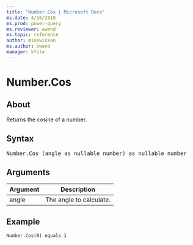 ```yaml
---
title: "Number.Cos | Microsoft Docs"
ms.date: 4/16/2018
ms.prod: power-query
ms.reviewer: owend
ms.topic: reference
author: minewiskan
ms.author: owend
manager: kfile
---
```

# Number.Cos

  
## About  
Returns the cosine of a number.  
  
## Syntax

<pre>
Number.Cos (angle as nullable number) as nullable number  
</pre>
  
## Arguments  
  
|Argument|Description|  
|------------|---------------|  
|angle|The angle to calculate.|  
  
## Example  
  
```powerquery-m
Number.Cos(0) equals 1  
```  
